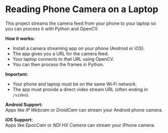 # Reading Phone Camera on a Laptop

This project streams the camera feed from your phone to your laptop so you can process it with Python and OpenCV.

**How it works:**  
- Install a camera streaming app on your phone (Android or iOS).  
- The app gives you a URL for the camera feed.  
- Your laptop connects to that URL using OpenCV.  
- You can then process the frames in Python.

**Important:**  
- Your phone and laptop must be on the same Wi‑Fi network.  
- The app must provide a direct video stream URL (often ending in `/video`).  

**Android Support:**  
Apps like *IP Webcam* or *DroidCam* can stream your Android phone camera.  

**iOS Support:**  
Apps like *EpocCam* or *NDI HX Camera* can stream your iPhone camera.
